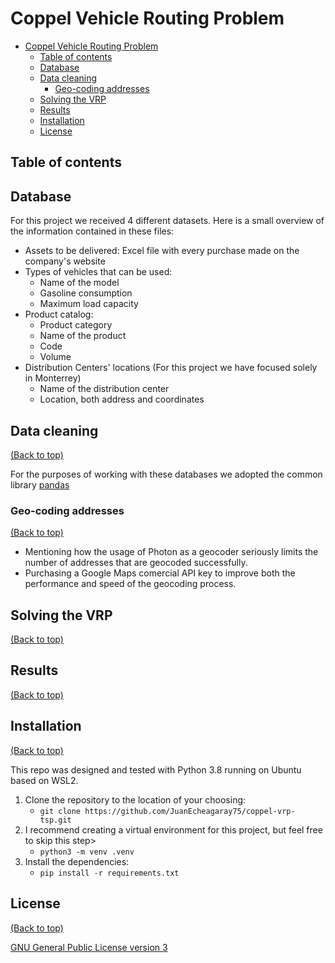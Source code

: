 # Coppel Vehicle Routing Problem

- [Coppel Vehicle Routing Problem](#coppel-vehicle-routing-problem)
  - [Table of contents](#table-of-contents)
  - [Database](#database)
  - [Data cleaning](#data-cleaning)
    - [Geo-coding addresses](#geo-coding-addresses)
  - [Solving the VRP](#solving-the-vrp)
  - [Results](#results)
  - [Installation](#installation)
  - [License](#license)

## Table of contents

## Database

For this project we received 4 different datasets. Here is a small overview of the information contained in these files:

- Assets to be delivered: Excel file with every purchase made on the company's website
- Types of vehicles that can be used:
  - Name of the model
  - Gasoline consumption
  - Maximum load capacity
- Product catalog:
  - Product category
  - Name of the product
  - Code
  - Volume
- Distribution Centers' locations (For this project we have focused solely in Monterrey)
  - Name of the distribution center
  - Location, both address and coordinates

## Data cleaning

[(Back to top)](#table-of-contents)

For the purposes of working with these databases we adopted the common library [pandas](https://pandas.pydata.org/)

### Geo-coding addresses

[(Back to top)](#table-of-contents)

- Mentioning how the usage of Photon as a geocoder seriously limits the number of addresses that are geocoded successfully.
- Purchasing a Google Maps comercial API key to improve both the performance and speed of the geocoding process.

## Solving the VRP

[(Back to top)](#table-of-contents)

## Results

[(Back to top)](#table-of-contents)

## Installation

[(Back to top)](#table-of-contents)

This repo was designed and tested with Python 3.8 running on Ubuntu based on WSL2.

1. Clone the repository to the location of your choosing:
    - `git clone https://github.com/JuanEcheagaray75/coppel-vrp-tsp.git`
2. I recommend creating a virtual environment for this project, but feel free to skip this step>
    - `python3 -m venv .venv`
3. Install the dependencies:
    - `pip install -r requirements.txt`

## License

[(Back to top)](#table-of-contents)

[GNU General Public License version 3](https://opensource.org/licenses/GPL-3.0)

